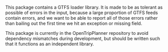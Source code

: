 This package contains a GTFS loader library. It is made to be as tolerant as possible of errors in
the input, because a large proportion of GTFS feeds contain errors, and we want to be able to report
all of those errors rather than bailing out the first time we hit an exception or missing field.

This package is currently in the OpenTripPlanner repository to avoid dependency mismatches during
development, but should be written such that it functions as an independent library.
